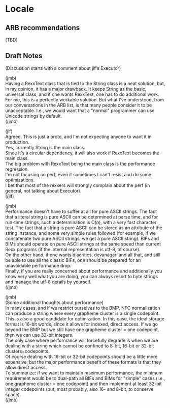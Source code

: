 # Locale

## ARB recommendations

(TBD)

## Draft Notes

(Discussion starts with a comment about jlf's Executor)

(jmb)  
Having a RexxText class that is tied to the String class is a neat solution, but, in my opinion, it has a major drawback. It keeps String as the basic, universal class, and if one wants RexxText, one has to do additional work. 
For me, this is a perfectly workable solution. But what I've understood, from our conversations in the ARB list, is that many people consider it to be unacceptable. I.e., we would want that a "normal" programmer can use Unicode strings by default.  
(/jmb)

  (jlf)  
  Agreed. This is just a proto, and I'm not expecting anyone to want it in production.  
  Yes, currently String is the main class.  
  Since it's a circular dependency, it will also work if RexxText becomes the main class.  
  The big problem with RexxText being the main class is the performance regression.  
  I'm not focusing on perf, even if sometimes I can't resist and do some optimizations.  
  I bet that most of the rexxers will strongly complain about the perf (in general, not talking about Executor).  
  (/jlf)  
  
  (jmb)  
  Performance doesn't have to suffer at all for pure ASCII strings. The fact that a literal string is pure ASCII can be determined at parse time, and for run-time strings, such a determination is O(n), with a very fast character test. The fact that a string is pure ASCII can be stored as an attribute of the string instance, and some very simple rules followed (for example, if we concatenate two pure ASCII strings, we get a pure ASCII string). BIFs and BIMs should operate on pure ASCII strings at the same speed than current Rexx programs (if the internal representation is utf-8, of course).  
  On the other hand, if one wants diacritics, devanagari and all that, and still be able to use all the classic BIFs, one should be prepared for an unavoidable performance drop.  
  Finally, if you are really concerned about performance and additionally you know very well what you are doing, you can always resort to byte strings and manage the utf-8 details by yourself.  
  (/jmb)

  (jmb)  
  (Some additional thoughts about performance)  
  In many cases, and if we restrict ourselves to the BMP, NFC normalization can produce a string where every grapheme cluster is a single codepoint. This is also a good candidate for optimization. In this case, the ideal storage format is 16-bit words, since it allows for indexed, direct access. If we go beyond the BMP but we still have one grapheme cluster = one codepoint, then we can use 32-bit integers.  
  The only case where performance will forcefully degrade is when we are dealing with a string which cannot be confined to 8-bit, 16-bit or 32-bit clusters=codepoints.  
  Of course dealing with 16-bit or 32-bit codepoints should be a little more expensive, but the major performance benefit of these formats is that they allow direct access.  
  To summarize: if we want to maintain maximum performance, the minimum requirement would be to dual-path all BIFs and BIMs for "simple" cases (i.e., one grapheme cluster = one codepoint) and then implement at least 32-bit integer codepoints (but, most probably, also 16- and 8-bit, to conserve space).  
  (/jmb)  
